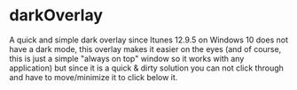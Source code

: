 # darkOverlay
A quick and simple dark overlay since Itunes 12.9.5 on Windows 10 does not have a dark mode, this overlay makes it easier on the eyes (and of course, this is just a simple "always on top" window so it works with any application) but since it is a quick & dirty solution you can not click through and have to move/minimize it to click below it.
